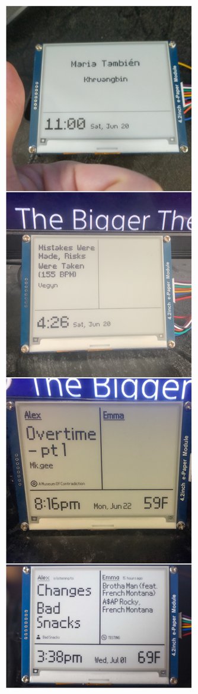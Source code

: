 <img src="v1.jpg" width="500">
<img src="v2.jpg" width="500">
<img src="v3.jpg" width="500">
<img src="v4.jpg" width="500">
